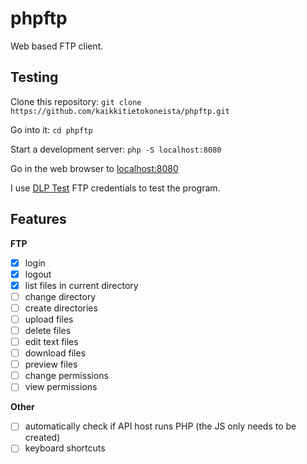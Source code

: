 # phpftp

Web based FTP client.

## Testing

Clone this repository: `git clone https://github.com/kaikkitietokoneista/phpftp.git`

Go into it: `cd phpftp`

Start a development server: `php -S localhost:8080`

Go in the web browser to [localhost:8080](http://localhost:8080)

I use [DLP Test](https://dlptest.com/ftp-test/) FTP credentials to test the program. 

## Features 

**FTP**

- [x] login
- [x] logout
- [x] list files in current directory
- [ ] change directory
- [ ] create directories
- [ ] upload files
- [ ] delete files
- [ ] edit text files
- [ ] download files
- [ ] preview files
- [ ] change permissions
- [ ] view permissions

**Other**

- [ ] automatically check if API host runs PHP (the JS only needs to be created)
- [ ] keyboard shortcuts